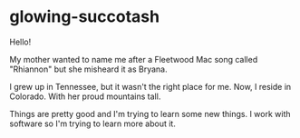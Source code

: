 # glowing-succotash

Hello!

My mother wanted to name me after a Fleetwood Mac song called "Rhiannon" 
but she misheard it as Bryana. 

I grew up in Tennessee, but it wasn't the right place for me. 
Now, I reside in Colorado.
With her proud mountains tall.

Things are pretty good and I'm trying to learn some new things. 
I work with software so I'm trying to learn more about it.
